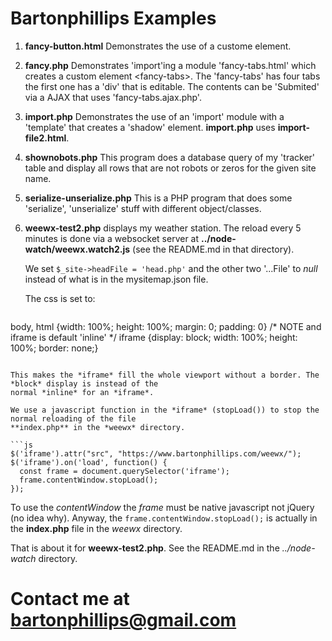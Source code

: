 # Bartonphillips Examples

1. **fancy-button.html** Demonstrates the use of a custome element.

1. **fancy.php** Demonstrates 'import'ing a module 'fancy-tabs.html' which creates a custom
element &lt;fancy-tabs&gt;. The 'fancy-tabs' has four tabs the first one has a 'div'
that is editable. The contents can be 'Submited' via a AJAX that uses 'fancy-tabs.ajax.php'.

1. **import.php** Demonstrates the use of an 'import' module with a 'template' that creates a
'shadow' element. **import.php** uses **import-file2.html**.

1. **shownobots.php** This program does a database query of my 'tracker' table and display all
rows that are not robots or zeros for the given site name.

1. **serialize-unserialize.php** This is a PHP program that does some 'serialize', 'unserialize'
stuff with different object/classes.

1. **weewx-test2.php** displays my weather station. The reload every 5 minutes is done via a websocket
server at **../node-watch/weewx.watch2.js** (see the README.md in that directory). 

   We set `$_site->headFile = 'head.php'` and the other two '...File' to *null* instead
of what is in the mysitemap.json file.

   The css is set to:

   ```
body, html {width: 100%; height: 100%; margin: 0; padding: 0}
/* NOTE and iframe is default 'inline' */
iframe {display: block; width: 100%; height: 100%; border: none;}
   ```

   This makes the *iframe* fill the whole viewport without a border. The *block* display is instead of the
normal *inline* for an *iframe*.

   We use a javascript function in the *iframe* (stopLoad()) to stop the normal reloading of the file
**index.php** in the *weewx* directory.

   ```js
  $('iframe').attr("src", "https://www.bartonphillips.com/weewx/");
  $('iframe').on('load', function() {
     const frame = document.querySelector('iframe');
     frame.contentWindow.stopLoad();
  });
   ```

   To use the *contentWindow* the *frame* must be native javascript not jQuery (no idea why). Anyway,
the `frame.contentWindow.stopLoad();` is actually in the **index.php** file in the *weewx*
directory.

   That is about it for **weewx-test2.php**. See the README.md in the *../node-watch* directory.

# Contact me at [bartonphillips@gmail.com](mailto:bartonphillips@gmail.com)
